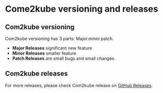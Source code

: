 # Come2kube versioning and releases

## Com2kube versioning

Com2kube versioning has 3 parts: Major.minor.patch.

- **Major Releases** significant new feature
- **Minor Releases** smaller feature
- **Patch Releases** are small bugs and small changes.


## Com2kube releases

For more releases, please check Com2kube release on [GitHub Releases](https://github.com/Com2Kube/Com2Kube/releases).